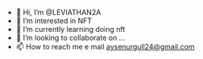 - 👋 Hi, I’m @LEVIATHAN2A
- 👀 I’m interested in NFT
- 🌱 I’m currently learning doing nft 
- 💞️ I’m looking to collaborate on ...
- 📫 How to reach me e mail aysenurgull24@gmail.com

<!---
LEVIATHAN2A/LEVIATHAN2A is a ✨ special ✨ repository because its `README.md` (this file) appears on your GitHub profile.
You can click the Preview link to take a look at your changes.
--->
